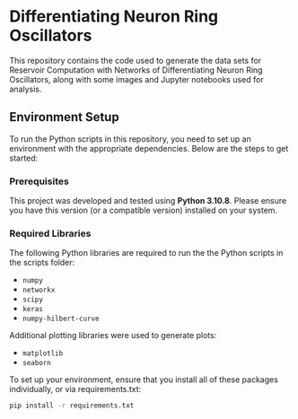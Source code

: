 # Differentiating Neuron Ring Oscillators

This repository contains the code used to generate the data sets for Reservoir Computation with Networks of Differentiating Neuron Ring Oscillators, along with some images and Jupyter notebooks used for analysis.

## Environment Setup

To run the Python scripts in this repository, you need to set up an environment with the appropriate dependencies. Below are the steps to get started:

### Prerequisites

This project was developed and tested using **Python 3.10.8**. Please ensure you have this version (or a compatible version) installed on your system.

### Required Libraries

The following Python libraries are required to run the the Python scripts in the scripts folder:

- `numpy`
- `networkx`
- `scipy`
- `keras`
- `numpy-hilbert-curve`

Additional plotting libraries were used to generate plots:
- `matplotlib`
- `seaborn`

To set up your environment, ensure that you install all of these packages individually, or via requirements.txt:
```bash
pip install -r requirements.txt
```

